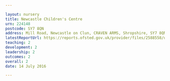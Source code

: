 ```yaml
---

layout: nursery
title: Newcastle Children's Centre
urn: 224148
postcode: SY7 8QN
address: Mill Road, Newcastle on Clun, CRAVEN ARMS, Shropshire, SY7 8QN
latestReportUrl: https://reports.ofsted.gov.uk/provider/files/2588558/urn/224148.pdf
teaching: 2
development: 2
leadership: 2
outcomes: 2
overall: 2
date: 14 July 2016

---
```

